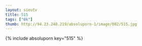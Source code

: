 ```yaml
--- 
layout: sieutv
title: 515
tags: ["0k"]
thumb: http://94.23.248.219/absoluporn-1/image/002/515.jpg
---
```

{% include absoluporn key="515" %} 
